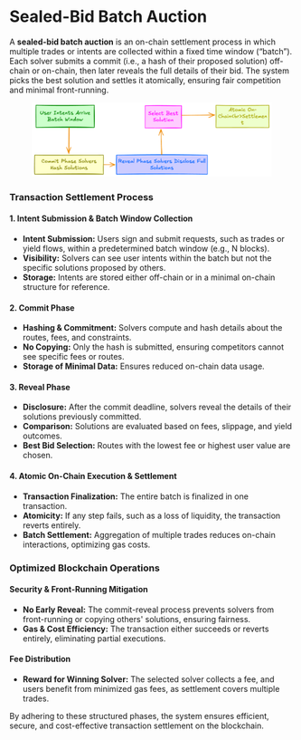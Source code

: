 # Sealed-Bid Batch Auction

A **sealed-bid batch auction** is an on-chain settlement process in which multiple trades or intents are collected within a fixed time window (“batch”). Each solver submits a commit (i.e., a hash of their proposed solution) off-chain or on-chain, then later reveals the full details of their bid. The system picks the best solution and settles it atomically, ensuring fair competition and minimal front-running.

<figure><img src="../../.gitbook/assets/image (13).png" alt=""><figcaption></figcaption></figure>

### Transaction Settlement Process

#### 1. Intent Submission & Batch Window Collection

* **Intent Submission:** Users sign and submit requests, such as trades or yield flows, within a predetermined batch window (e.g., N blocks).
* **Visibility:** Solvers can see user intents within the batch but not the specific solutions proposed by others.
* **Storage:** Intents are stored either off-chain or in a minimal on-chain structure for reference.

#### 2. Commit Phase

* **Hashing & Commitment:** Solvers compute and hash details about the routes, fees, and constraints.
* **No Copying:** Only the hash is submitted, ensuring competitors cannot see specific fees or routes.
* **Storage of Minimal Data:** Ensures reduced on-chain data usage.

#### 3. Reveal Phase

* **Disclosure:** After the commit deadline, solvers reveal the details of their solutions previously committed.
* **Comparison:** Solutions are evaluated based on fees, slippage, and yield outcomes.
* **Best Bid Selection:** Routes with the lowest fee or highest user value are chosen.

#### 4. Atomic On-Chain Execution & Settlement

* **Transaction Finalization:** The entire batch is finalized in one transaction.
* **Atomicity:** If any step fails, such as a loss of liquidity, the transaction reverts entirely.
* **Batch Settlement:** Aggregation of multiple trades reduces on-chain interactions, optimizing gas costs.

### Optimized Blockchain Operations

#### Security & Front-Running Mitigation

* **No Early Reveal:** The commit-reveal process prevents solvers from front-running or copying others' solutions, ensuring fairness.
* **Gas & Cost Efficiency:** The transaction either succeeds or reverts entirely, eliminating partial executions.

#### Fee Distribution

* **Reward for Winning Solver:** The selected solver collects a fee, and users benefit from minimized gas fees, as settlement covers multiple trades.

By adhering to these structured phases, the system ensures efficient, secure, and cost-effective transaction settlement on the blockchain.
